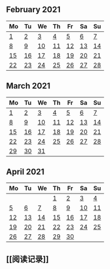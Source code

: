 ##
<!--LupinCalendarBegins--><div class="logseq-tools-calendar"><h2>February 2021</h2><table><thead><tr><th>Mo</th><th>Tu</th><th>We</th><th>Th</th><th>Fr</th><th>Sa</th><th>Su</th></tr></thead><tbody><tr><td><a data-ref="2021-02-01" href="#/page/2021-02-01" class="page-ref page-exists outofmonth">1</a></td><td><a data-ref="2021-02-02" href="#/page/2021-02-02" class="page-ref page-exists outofmonthpage-ref page-exists outofmonth">2</a></td><td><a data-ref="2021-02-03" href="#/page/2021-02-03" class="page-ref page-exists outofmonthpage-ref page-exists outofmonthpage-ref page-exists outofmonth">3</a></td><td><a data-ref="2021-02-04" href="#/page/2021-02-04" class="page-ref outofmonth">4</a></td><td><a data-ref="2021-02-05" href="#/page/2021-02-05" class="page-ref outofmonth">5</a></td><td><a data-ref="2021-02-06" href="#/page/2021-02-06" class="page-ref outofmonth">6</a></td><td><a data-ref="2021-02-07" href="#/page/2021-02-07" class="page-ref outofmonth">7</a></td></tr><tr><td><a data-ref="2021-02-08" href="#/page/2021-02-08" class="page-ref outofmonthpage-ref page-exists outofmonth">8</a></td><td><a data-ref="2021-02-09" href="#/page/2021-02-09" class="page-ref outofmonth">9</a></td><td><a data-ref="2021-02-10" href="#/page/2021-02-10" class="page-ref outofmonth">10</a></td><td><a data-ref="2021-02-11" href="#/page/2021-02-11" class="page-ref outofmonth">11</a></td><td><a data-ref="2021-02-12" href="#/page/2021-02-12" class="page-ref outofmonth">12</a></td><td><a data-ref="2021-02-13" href="#/page/2021-02-13" class="page-ref outofmonth">13</a></td><td><a data-ref="2021-02-14" href="#/page/2021-02-14" class="page-ref outofmonth">14</a></td></tr><tr><td><a data-ref="2021-02-15" href="#/page/2021-02-15" class="page-ref outofmonthpage-ref page-exists outofmonth">15</a></td><td><a data-ref="2021-02-16" href="#/page/2021-02-16" class="page-ref outofmonthpage-ref page-exists outofmonthpage-ref page-exists outofmonth">16</a></td><td><a data-ref="2021-02-17" href="#/page/2021-02-17" class="page-ref outofmonthpage-ref page-exists outofmonthpage-ref page-exists outofmonthpage-ref page-exists outofmonth">17</a></td><td><a data-ref="2021-02-18" href="#/page/2021-02-18" class="page-ref outofmonthpage-ref page-exists outofmonthpage-ref page-exists outofmonthpage-ref page-exists outofmonthpage-ref page-exists outofmonth">18</a></td><td><a data-ref="2021-02-19" href="#/page/2021-02-19" class="page-ref outofmonthpage-ref page-exists outofmonthpage-ref page-exists outofmonthpage-ref page-exists outofmonthpage-ref page-exists outofmonthpage-ref page-exists outofmonth">19</a></td><td><a data-ref="2021-02-20" href="#/page/2021-02-20" class="page-ref outofmonth">20</a></td><td><a data-ref="2021-02-21" href="#/page/2021-02-21" class="page-ref outofmonthpage-ref page-exists outofmonth">21</a></td></tr><tr><td><a data-ref="2021-02-22" href="#/page/2021-02-22" class="page-ref outofmonthpage-ref page-exists outofmonthpage-ref page-exists outofmonth">22</a></td><td><a data-ref="2021-02-23" href="#/page/2021-02-23" class="page-ref outofmonthpage-ref page-exists outofmonthpage-ref page-exists outofmonthpage-ref page-exists outofmonth">23</a></td><td><a data-ref="2021-02-24" href="#/page/2021-02-24" class="page-ref outofmonthpage-ref page-exists outofmonthpage-ref page-exists outofmonthpage-ref page-exists outofmonthpage-ref page-exists outofmonth">24</a></td><td><a data-ref="2021-02-25" href="#/page/2021-02-25" class="page-ref outofmonthpage-ref page-exists outofmonthpage-ref page-exists outofmonthpage-ref page-exists outofmonthpage-ref page-exists outofmonthpage-ref page-exists outofmonth">25</a></td><td><a data-ref="2021-02-26" href="#/page/2021-02-26" class="page-ref outofmonth">26</a></td><td><a data-ref="2021-02-27" href="#/page/2021-02-27" class="page-ref outofmonth">27</a></td><td><a data-ref="2021-02-28" href="#/page/2021-02-28" class="page-ref outofmonth">28</a></td></tr></tbody></table></div><!--LupinCalendarEnds-->
##
<!--LupinCalendarBegins--><div class="logseq-tools-calendar"><h2>March 2021</h2><table><thead><tr><th>Mo</th><th>Tu</th><th>We</th><th>Th</th><th>Fr</th><th>Sa</th><th>Su</th></tr></thead><tbody><tr><td><a data-ref="2021-03-01" href="#/page/2021-03-01" class="page-ref page-exists">1</a></td><td><a data-ref="2021-03-02" href="#/page/2021-03-02" class="page-ref page-existspage-ref page-exists">2</a></td><td><a data-ref="2021-03-03" href="#/page/2021-03-03" class="page-ref page-existspage-ref page-existspage-ref page-exists">3</a></td><td><a data-ref="2021-03-04" href="#/page/2021-03-04" class="page-ref today">4</a></td><td><a data-ref="2021-03-05" href="#/page/2021-03-05" class="page-ref">5</a></td><td><a data-ref="2021-03-06" href="#/page/2021-03-06" class="page-ref">6</a></td><td><a data-ref="2021-03-07" href="#/page/2021-03-07" class="page-ref">7</a></td></tr><tr><td><a data-ref="2021-03-08" href="#/page/2021-03-08" class="page-ref">8</a></td><td><a data-ref="2021-03-09" href="#/page/2021-03-09" class="page-ref">9</a></td><td><a data-ref="2021-03-10" href="#/page/2021-03-10" class="page-ref">10</a></td><td><a data-ref="2021-03-11" href="#/page/2021-03-11" class="page-ref">11</a></td><td><a data-ref="2021-03-12" href="#/page/2021-03-12" class="page-ref">12</a></td><td><a data-ref="2021-03-13" href="#/page/2021-03-13" class="page-ref">13</a></td><td><a data-ref="2021-03-14" href="#/page/2021-03-14" class="page-ref">14</a></td></tr><tr><td><a data-ref="2021-03-15" href="#/page/2021-03-15" class="page-ref">15</a></td><td><a data-ref="2021-03-16" href="#/page/2021-03-16" class="page-ref">16</a></td><td><a data-ref="2021-03-17" href="#/page/2021-03-17" class="page-ref">17</a></td><td><a data-ref="2021-03-18" href="#/page/2021-03-18" class="page-ref">18</a></td><td><a data-ref="2021-03-19" href="#/page/2021-03-19" class="page-ref">19</a></td><td><a data-ref="2021-03-20" href="#/page/2021-03-20" class="page-ref">20</a></td><td><a data-ref="2021-03-21" href="#/page/2021-03-21" class="page-ref">21</a></td></tr><tr><td><a data-ref="2021-03-22" href="#/page/2021-03-22" class="page-ref">22</a></td><td><a data-ref="2021-03-23" href="#/page/2021-03-23" class="page-ref">23</a></td><td><a data-ref="2021-03-24" href="#/page/2021-03-24" class="page-refpage-ref page-exists">24</a></td><td><a data-ref="2021-03-25" href="#/page/2021-03-25" class="page-ref">25</a></td><td><a data-ref="2021-03-26" href="#/page/2021-03-26" class="page-ref">26</a></td><td><a data-ref="2021-03-27" href="#/page/2021-03-27" class="page-ref">27</a></td><td><a data-ref="2021-03-28" href="#/page/2021-03-28" class="page-ref">28</a></td></tr><tr><td><a data-ref="2021-03-29" href="#/page/2021-03-29" class="page-ref">29</a></td><td><a data-ref="2021-03-30" href="#/page/2021-03-30" class="page-ref">30</a></td><td><a data-ref="2021-03-31" href="#/page/2021-03-31" class="page-ref">31</a></td><td></td><td></td><td></td><td></td></tr></tbody></table></div><!--LupinCalendarEnds-->
##
<!--LupinCalendarBegins--><div class="logseq-tools-calendar"><h2>April 2021</h2><table><thead><tr><th>Mo</th><th>Tu</th><th>We</th><th>Th</th><th>Fr</th><th>Sa</th><th>Su</th></tr></thead><tbody><tr><td></td><td></td><td></td><td><a data-ref="2021-04-01" href="#/page/2021-04-01" class="page-ref outofmonth">1</a></td><td><a data-ref="2021-04-02" href="#/page/2021-04-02" class="page-ref outofmonth">2</a></td><td><a data-ref="2021-04-03" href="#/page/2021-04-03" class="page-ref outofmonth">3</a></td><td><a data-ref="2021-04-04" href="#/page/2021-04-04" class="page-ref outofmonth">4</a></td></tr><tr><td><a data-ref="2021-04-05" href="#/page/2021-04-05" class="page-ref outofmonth">5</a></td><td><a data-ref="2021-04-06" href="#/page/2021-04-06" class="page-ref outofmonth">6</a></td><td><a data-ref="2021-04-07" href="#/page/2021-04-07" class="page-ref outofmonth">7</a></td><td><a data-ref="2021-04-08" href="#/page/2021-04-08" class="page-ref outofmonth">8</a></td><td><a data-ref="2021-04-09" href="#/page/2021-04-09" class="page-ref outofmonth">9</a></td><td><a data-ref="2021-04-10" href="#/page/2021-04-10" class="page-ref outofmonth">10</a></td><td><a data-ref="2021-04-11" href="#/page/2021-04-11" class="page-ref outofmonth">11</a></td></tr><tr><td><a data-ref="2021-04-12" href="#/page/2021-04-12" class="page-ref outofmonth">12</a></td><td><a data-ref="2021-04-13" href="#/page/2021-04-13" class="page-ref outofmonth">13</a></td><td><a data-ref="2021-04-14" href="#/page/2021-04-14" class="page-ref outofmonth">14</a></td><td><a data-ref="2021-04-15" href="#/page/2021-04-15" class="page-ref outofmonth">15</a></td><td><a data-ref="2021-04-16" href="#/page/2021-04-16" class="page-ref outofmonth">16</a></td><td><a data-ref="2021-04-17" href="#/page/2021-04-17" class="page-ref outofmonth">17</a></td><td><a data-ref="2021-04-18" href="#/page/2021-04-18" class="page-ref outofmonth">18</a></td></tr><tr><td><a data-ref="2021-04-19" href="#/page/2021-04-19" class="page-ref outofmonth">19</a></td><td><a data-ref="2021-04-20" href="#/page/2021-04-20" class="page-ref outofmonth">20</a></td><td><a data-ref="2021-04-21" href="#/page/2021-04-21" class="page-ref outofmonth">21</a></td><td><a data-ref="2021-04-22" href="#/page/2021-04-22" class="page-ref outofmonth">22</a></td><td><a data-ref="2021-04-23" href="#/page/2021-04-23" class="page-ref outofmonth">23</a></td><td><a data-ref="2021-04-24" href="#/page/2021-04-24" class="page-ref outofmonth">24</a></td><td><a data-ref="2021-04-25" href="#/page/2021-04-25" class="page-ref outofmonth">25</a></td></tr><tr><td><a data-ref="2021-04-26" href="#/page/2021-04-26" class="page-ref outofmonth">26</a></td><td><a data-ref="2021-04-27" href="#/page/2021-04-27" class="page-ref outofmonth">27</a></td><td><a data-ref="2021-04-28" href="#/page/2021-04-28" class="page-ref outofmonth">28</a></td><td><a data-ref="2021-04-29" href="#/page/2021-04-29" class="page-ref outofmonth">29</a></td><td><a data-ref="2021-04-30" href="#/page/2021-04-30" class="page-ref outofmonth">30</a></td><td></td><td></td></tr></tbody></table></div><!--LupinCalendarEnds-->
## [[阅读记录]]
##